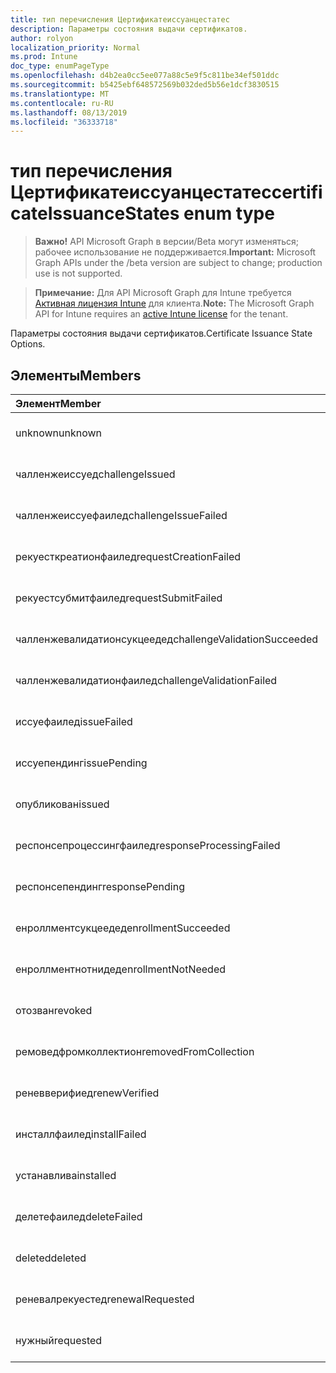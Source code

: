 ```yaml
---
title: тип перечисления Цертификатеиссуанцестатес
description: Параметры состояния выдачи сертификатов.
author: rolyon
localization_priority: Normal
ms.prod: Intune
doc_type: enumPageType
ms.openlocfilehash: d4b2ea0cc5ee077a88c5e9f5c811be34ef501ddc
ms.sourcegitcommit: b5425ebf648572569b032ded5b56e1dcf3830515
ms.translationtype: MT
ms.contentlocale: ru-RU
ms.lasthandoff: 08/13/2019
ms.locfileid: "36333718"
---
```

# <a name="certificateissuancestates-enum-type"></a><span data-ttu-id="80753-103">тип перечисления Цертификатеиссуанцестатес</span><span class="sxs-lookup"><span data-stu-id="80753-103">certificateIssuanceStates enum type</span></span>

> <span data-ttu-id="80753-104">**Важно!** API Microsoft Graph в версии/Beta могут изменяться; рабочее использование не поддерживается.</span><span class="sxs-lookup"><span data-stu-id="80753-104">**Important:** Microsoft Graph APIs under the /beta version are subject to change; production use is not supported.</span></span>

> <span data-ttu-id="80753-105">**Примечание:** Для API Microsoft Graph для Intune требуется [Активная лицензия Intune](https://go.microsoft.com/fwlink/?linkid=839381) для клиента.</span><span class="sxs-lookup"><span data-stu-id="80753-105">**Note:** The Microsoft Graph API for Intune requires an [active Intune license](https://go.microsoft.com/fwlink/?linkid=839381) for the tenant.</span></span>

<span data-ttu-id="80753-106">Параметры состояния выдачи сертификатов.</span><span class="sxs-lookup"><span data-stu-id="80753-106">Certificate Issuance State Options.</span></span>

## <a name="members"></a><span data-ttu-id="80753-107">Элементы</span><span class="sxs-lookup"><span data-stu-id="80753-107">Members</span></span>
|<span data-ttu-id="80753-108">Элемент</span><span class="sxs-lookup"><span data-stu-id="80753-108">Member</span></span>|<span data-ttu-id="80753-109">Значение</span><span class="sxs-lookup"><span data-stu-id="80753-109">Value</span></span>|<span data-ttu-id="80753-110">Описание</span><span class="sxs-lookup"><span data-stu-id="80753-110">Description</span></span>|
|:---|:---|:---|
|<span data-ttu-id="80753-111">unknown</span><span class="sxs-lookup"><span data-stu-id="80753-111">unknown</span></span>|<span data-ttu-id="80753-112">нуль</span><span class="sxs-lookup"><span data-stu-id="80753-112">0</span></span>|<span data-ttu-id="80753-113">Пока не задокументировано.</span><span class="sxs-lookup"><span data-stu-id="80753-113">Not yet documented</span></span>|
|<span data-ttu-id="80753-114">чалленжеиссуед</span><span class="sxs-lookup"><span data-stu-id="80753-114">challengeIssued</span></span>|<span data-ttu-id="80753-115">1,1</span><span class="sxs-lookup"><span data-stu-id="80753-115">1</span></span>|<span data-ttu-id="80753-116">Пока не задокументировано.</span><span class="sxs-lookup"><span data-stu-id="80753-116">Not yet documented</span></span>|
|<span data-ttu-id="80753-117">чалленжеиссуефаилед</span><span class="sxs-lookup"><span data-stu-id="80753-117">challengeIssueFailed</span></span>|<span data-ttu-id="80753-118">2</span><span class="sxs-lookup"><span data-stu-id="80753-118">2</span></span>|<span data-ttu-id="80753-119">Пока не задокументировано.</span><span class="sxs-lookup"><span data-stu-id="80753-119">Not yet documented</span></span>|
|<span data-ttu-id="80753-120">рекуесткреатионфаилед</span><span class="sxs-lookup"><span data-stu-id="80753-120">requestCreationFailed</span></span>|<span data-ttu-id="80753-121">4</span><span class="sxs-lookup"><span data-stu-id="80753-121">3</span></span>|<span data-ttu-id="80753-122">Пока не задокументировано.</span><span class="sxs-lookup"><span data-stu-id="80753-122">Not yet documented</span></span>|
|<span data-ttu-id="80753-123">рекуестсубмитфаилед</span><span class="sxs-lookup"><span data-stu-id="80753-123">requestSubmitFailed</span></span>|<span data-ttu-id="80753-124">SP4</span><span class="sxs-lookup"><span data-stu-id="80753-124">4</span></span>|<span data-ttu-id="80753-125">Пока не задокументировано.</span><span class="sxs-lookup"><span data-stu-id="80753-125">Not yet documented</span></span>|
|<span data-ttu-id="80753-126">чалленжевалидатионсукцеедед</span><span class="sxs-lookup"><span data-stu-id="80753-126">challengeValidationSucceeded</span></span>|<span data-ttu-id="80753-127">17:00</span><span class="sxs-lookup"><span data-stu-id="80753-127">5</span></span>|<span data-ttu-id="80753-128">Пока не задокументировано.</span><span class="sxs-lookup"><span data-stu-id="80753-128">Not yet documented</span></span>|
|<span data-ttu-id="80753-129">чалленжевалидатионфаилед</span><span class="sxs-lookup"><span data-stu-id="80753-129">challengeValidationFailed</span></span>|<span data-ttu-id="80753-130">6 </span><span class="sxs-lookup"><span data-stu-id="80753-130">6</span></span>|<span data-ttu-id="80753-131">Пока не задокументировано.</span><span class="sxs-lookup"><span data-stu-id="80753-131">Not yet documented</span></span>|
|<span data-ttu-id="80753-132">иссуефаилед</span><span class="sxs-lookup"><span data-stu-id="80753-132">issueFailed</span></span>|<span data-ttu-id="80753-133">7 </span><span class="sxs-lookup"><span data-stu-id="80753-133">7</span></span>|<span data-ttu-id="80753-134">Пока не задокументировано.</span><span class="sxs-lookup"><span data-stu-id="80753-134">Not yet documented</span></span>|
|<span data-ttu-id="80753-135">иссуепендинг</span><span class="sxs-lookup"><span data-stu-id="80753-135">issuePending</span></span>|<span data-ttu-id="80753-136">8 </span><span class="sxs-lookup"><span data-stu-id="80753-136">8</span></span>|<span data-ttu-id="80753-137">Пока не задокументировано.</span><span class="sxs-lookup"><span data-stu-id="80753-137">Not yet documented</span></span>|
|<span data-ttu-id="80753-138">опубликован</span><span class="sxs-lookup"><span data-stu-id="80753-138">issued</span></span>|<span data-ttu-id="80753-139">9 </span><span class="sxs-lookup"><span data-stu-id="80753-139">9</span></span>|<span data-ttu-id="80753-140">Пока не задокументировано.</span><span class="sxs-lookup"><span data-stu-id="80753-140">Not yet documented</span></span>|
|<span data-ttu-id="80753-141">респонсепроцессингфаилед</span><span class="sxs-lookup"><span data-stu-id="80753-141">responseProcessingFailed</span></span>|<span data-ttu-id="80753-142">10 </span><span class="sxs-lookup"><span data-stu-id="80753-142">10</span></span>|<span data-ttu-id="80753-143">Пока не задокументировано.</span><span class="sxs-lookup"><span data-stu-id="80753-143">Not yet documented</span></span>|
|<span data-ttu-id="80753-144">респонсепендинг</span><span class="sxs-lookup"><span data-stu-id="80753-144">responsePending</span></span>|<span data-ttu-id="80753-145">-11:00</span><span class="sxs-lookup"><span data-stu-id="80753-145">11</span></span>|<span data-ttu-id="80753-146">Пока не задокументировано.</span><span class="sxs-lookup"><span data-stu-id="80753-146">Not yet documented</span></span>|
|<span data-ttu-id="80753-147">енроллментсукцеедед</span><span class="sxs-lookup"><span data-stu-id="80753-147">enrollmentSucceeded</span></span>|<span data-ttu-id="80753-148">12</span><span class="sxs-lookup"><span data-stu-id="80753-148">12</span></span>|<span data-ttu-id="80753-149">Пока не задокументировано.</span><span class="sxs-lookup"><span data-stu-id="80753-149">Not yet documented</span></span>|
|<span data-ttu-id="80753-150">енроллментнотнидед</span><span class="sxs-lookup"><span data-stu-id="80753-150">enrollmentNotNeeded</span></span>|<span data-ttu-id="80753-151">13</span><span class="sxs-lookup"><span data-stu-id="80753-151">13</span></span>|<span data-ttu-id="80753-152">Пока не задокументировано.</span><span class="sxs-lookup"><span data-stu-id="80753-152">Not yet documented</span></span>|
|<span data-ttu-id="80753-153">отозван</span><span class="sxs-lookup"><span data-stu-id="80753-153">revoked</span></span>|<span data-ttu-id="80753-154">14</span><span class="sxs-lookup"><span data-stu-id="80753-154">14</span></span>|<span data-ttu-id="80753-155">Пока не задокументировано.</span><span class="sxs-lookup"><span data-stu-id="80753-155">Not yet documented</span></span>|
|<span data-ttu-id="80753-156">ремоведфромколлектион</span><span class="sxs-lookup"><span data-stu-id="80753-156">removedFromCollection</span></span>|<span data-ttu-id="80753-157">означает</span><span class="sxs-lookup"><span data-stu-id="80753-157">15</span></span>|<span data-ttu-id="80753-158">Пока не задокументировано.</span><span class="sxs-lookup"><span data-stu-id="80753-158">Not yet documented</span></span>|
|<span data-ttu-id="80753-159">реневверифиед</span><span class="sxs-lookup"><span data-stu-id="80753-159">renewVerified</span></span>|<span data-ttu-id="80753-160">столбцов</span><span class="sxs-lookup"><span data-stu-id="80753-160">16</span></span>|<span data-ttu-id="80753-161">Пока не задокументировано.</span><span class="sxs-lookup"><span data-stu-id="80753-161">Not yet documented</span></span>|
|<span data-ttu-id="80753-162">инсталлфаилед</span><span class="sxs-lookup"><span data-stu-id="80753-162">installFailed</span></span>|<span data-ttu-id="80753-163">17</span><span class="sxs-lookup"><span data-stu-id="80753-163">17</span></span>|<span data-ttu-id="80753-164">Пока не задокументировано.</span><span class="sxs-lookup"><span data-stu-id="80753-164">Not yet documented</span></span>|
|<span data-ttu-id="80753-165">устанавлива</span><span class="sxs-lookup"><span data-stu-id="80753-165">installed</span></span>|<span data-ttu-id="80753-166">0,18</span><span class="sxs-lookup"><span data-stu-id="80753-166">18</span></span>|<span data-ttu-id="80753-167">Пока не задокументировано.</span><span class="sxs-lookup"><span data-stu-id="80753-167">Not yet documented</span></span>|
|<span data-ttu-id="80753-168">делетефаилед</span><span class="sxs-lookup"><span data-stu-id="80753-168">deleteFailed</span></span>|<span data-ttu-id="80753-169">19</span><span class="sxs-lookup"><span data-stu-id="80753-169">19</span></span>|<span data-ttu-id="80753-170">Пока не задокументировано.</span><span class="sxs-lookup"><span data-stu-id="80753-170">Not yet documented</span></span>|
|<span data-ttu-id="80753-171">deleted</span><span class="sxs-lookup"><span data-stu-id="80753-171">deleted</span></span>|<span data-ttu-id="80753-172">двадцать</span><span class="sxs-lookup"><span data-stu-id="80753-172">20</span></span>|<span data-ttu-id="80753-173">Пока не задокументировано.</span><span class="sxs-lookup"><span data-stu-id="80753-173">Not yet documented</span></span>|
|<span data-ttu-id="80753-174">реневалрекуестед</span><span class="sxs-lookup"><span data-stu-id="80753-174">renewalRequested</span></span>|<span data-ttu-id="80753-175">21</span><span class="sxs-lookup"><span data-stu-id="80753-175">21</span></span>|<span data-ttu-id="80753-176">Пока не задокументировано.</span><span class="sxs-lookup"><span data-stu-id="80753-176">Not yet documented</span></span>|
|<span data-ttu-id="80753-177">нужный</span><span class="sxs-lookup"><span data-stu-id="80753-177">requested</span></span>|<span data-ttu-id="80753-178">22</span><span class="sxs-lookup"><span data-stu-id="80753-178">22</span></span>|<span data-ttu-id="80753-179">Пока не задокументировано.</span><span class="sxs-lookup"><span data-stu-id="80753-179">Not yet documented</span></span>|



